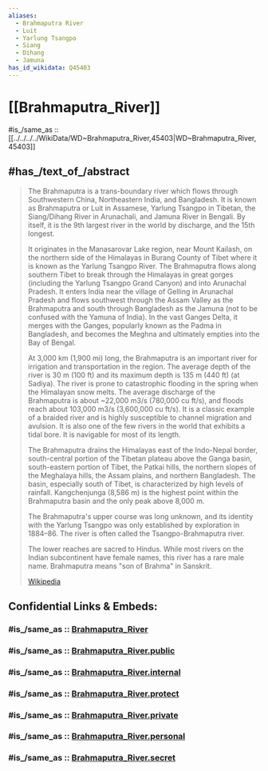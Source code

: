 ```yaml
---
aliases:
  - Brahmaputra River
  - Luit
  - Yarlung Tsangpo
  - Siang
  - Dihang
  - Jamuna
has_id_wikidata: Q45403
---
```


# [[Brahmaputra_River]] 

#is_/same_as :: [[../../../../WikiData/WD~Brahmaputra_River,45403|WD~Brahmaputra_River,45403]] 

## #has_/text_of_/abstract 

> The Brahmaputra is a trans-boundary river which 
> flows through Southwestern China, Northeastern India, and Bangladesh. 
> It is known as Brahmaputra or Luit in Assamese, Yarlung Tsangpo in Tibetan, 
> the Siang/Dihang River in Arunachali, and Jamuna River in Bengali. 
> By itself, it is the 9th largest river in the world by discharge, and the 15th longest.
>
> It originates in the Manasarovar Lake region, near Mount Kailash, 
> on the northern side of the Himalayas in Burang County of Tibet 
> where it is known as the Yarlung Tsangpo River. 
> The Brahmaputra flows along southern Tibet to break through the Himalayas in great gorges 
> (including the Yarlung Tsangpo Grand Canyon) and into Arunachal Pradesh. 
> It enters India near the village of Gelling in Arunachal Pradesh 
> and flows southwest through the Assam Valley as the Brahmaputra 
> and south through Bangladesh as the Jamuna (not to be confused with the Yamuna of India). 
> In the vast Ganges Delta, it merges with the Ganges, 
> popularly known as the Padma in Bangladesh, 
> and becomes the Meghna and ultimately empties into the Bay of Bengal.
>
> At 3,000 km (1,900 mi) long, the Brahmaputra is an important river for irrigation and transportation in the region. The average depth of the river is 30 m (100 ft) and its maximum depth is 135 m (440 ft) (at Sadiya). The river is prone to catastrophic flooding in the spring when the Himalayan snow melts. The average discharge of the Brahmaputra is about ~22,000 m3/s (780,000 cu ft/s), and floods reach about 103,000 m3/s (3,600,000 cu ft/s). It is a classic example of a braided river and is highly susceptible to channel migration and avulsion. It is also one of the few rivers in the world that exhibits a tidal bore. It is navigable for most of its length.
>
> The Brahmaputra drains the Himalayas east of the Indo-Nepal border, south-central portion of the Tibetan plateau above the Ganga basin, south-eastern portion of Tibet, the Patkai hills, the northern slopes of the Meghalaya hills, the Assam plains, and northern Bangladesh. The basin, especially south of Tibet, is characterized by high levels of rainfall. Kangchenjunga (8,586 m) is the highest point within the Brahmaputra basin and the only peak above 8,000 m.
>
> The Brahmaputra's upper course was long unknown, and its identity with the Yarlung Tsangpo was only established by exploration in 1884–86. The river is often called the Tsangpo-Brahmaputra river.
>
> The lower reaches are sacred to Hindus. While most rivers on the Indian subcontinent have female names, this river has a rare male name. Brahmaputra means "son of Brahma" in Sanskrit.
>
> [Wikipedia](https://en.wikipedia.org/wiki/Brahmaputra%20River) 


## Confidential Links & Embeds: 

### #is_/same_as :: [Brahmaputra_River](/_Standards/Earth/Continent/Asia/Indian_Subcontinent/Brahmaputra_River.md) 

### #is_/same_as :: [Brahmaputra_River.public](/_public/Earth/Continent/Asia/Indian_Subcontinent/Brahmaputra_River.public.md) 

### #is_/same_as :: [Brahmaputra_River.internal](/_internal/Earth/Continent/Asia/Indian_Subcontinent/Brahmaputra_River.internal.md) 

### #is_/same_as :: [Brahmaputra_River.protect](/_protect/Earth/Continent/Asia/Indian_Subcontinent/Brahmaputra_River.protect.md) 

### #is_/same_as :: [Brahmaputra_River.private](/_private/Earth/Continent/Asia/Indian_Subcontinent/Brahmaputra_River.private.md) 

### #is_/same_as :: [Brahmaputra_River.personal](/_personal/Earth/Continent/Asia/Indian_Subcontinent/Brahmaputra_River.personal.md) 

### #is_/same_as :: [Brahmaputra_River.secret](/_secret/Earth/Continent/Asia/Indian_Subcontinent/Brahmaputra_River.secret.md)

